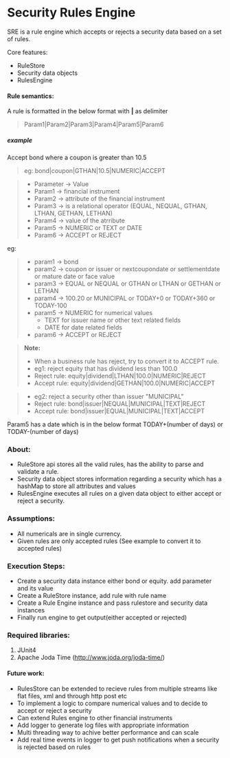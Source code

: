 # Security Rules Engine

SRE is a rule engine which accepts or rejects a security data based on a set of rules.

Core features:
  - RuleStore
 - Security data objects
 - RulesEngine


#### Rule semantics:
A rule is formatted in the below format with **|** as delimiter 
> Param1|Param2|Param3|Param4|Param5|Param6
##### example
Accept bond where a coupon is greater than 10.5
> eg: bond|coupon|GTHAN|10.5|NUMERIC|ACCEPT

> - Parameter -> Value
> - Param1    -> financial instrument
> - Param2    -> attribute of the financial instrument
> - Param3    -> is a relational operator (EQUAL, NEQUAL, GTHAN, LTHAN, GETHAN, LETHAN)
> - Param4    -> value of the atrribute
> - Param5    -> NUMERIC or TEXT or DATE
> - Param6	  -> ACCEPT or REJECT

eg: 
> - param1 -> bond
> - param2 -> coupon or issuer or nextcoupondate or settlementdate or mature date or face value
> - param3 -> EQUAL or NEQUAL or GTHAN or LTHAN or GETHAN or LETHAN
> - param4 -> 100.20 or MUNICIPAL or TODAY+0 or TODAY+360 or TODAY-100
> - param5 -> NUMERIC for numerical values
>	 -  TEXT for issuer name or other text related fields
>	 -  DATE for date related fields
> - param6 -> ACCEPT or REJECT


>**Note:** 
> - When a business rule has reject, try to convert it to ACCEPT rule.
> - eg1: reject equity that has dividend less than 100.0
> - Reject rule: equity|dividend|LTHAN|100.0|NUMERIC|REJECT 
> - Accept rule: equity|dividend|GETHAN|100.0|NUMERIC|ACCEPT

> - eg2: reject a security other than issuer "MUNICIPAL"
> - Reject rule: bond|issuer|NEQUAL|MUNICIPAL|TEXT|REJECT
> - Accept rule: bond|issuer|EQUAL|MUNICIPAL|TEXT|ACCEPT


Param5 has a date which is in the below format
TODAY+(number of days) or TODAY-(number of days)

### About:
 - RuleStore api stores all the valid rules, has the ability to parse and validate a rule.
 - Security data object stores information regarding a security which has a hashMap to store all attributes and values
 - RulesEngine executes all rules on a given data object to either accept or reject a security.

### Assumptions:
 - All numericals are in single currency.
 - Given rules are only accepted rules (See example to convert it to accepted rules)

### Execution Steps:
 - Create a security data instance either bond or equity. add parameter and its value 
 - Create a RuleStore instance, add rule with rule name
 - Create a Rule Engine instance and pass rulestore and security data instances
 - Finally run engine to get output(either accepted or rejected)

### Required libraries:
1) JUnit4
2) Apache Joda Time (http://www.joda.org/joda-time/)

#### Future work:
 - RulesStore can be extended to recieve rules from multiple streams like flat files, xml and through http post etc
 - To implement a logic to compare numerical values and to decide to accept or reject a security
 - Can extend Rules engine to other financial instruments
 - Add logger to generate log files with appropriate information
 - Multi threading way to achive better performance and can scale
 - Add real time events in logger to get push notifications when a security is rejected based on rules